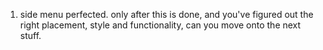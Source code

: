1. side menu perfected. only after this is done, and you've figured out the right placement, style and functionality, can you move onto the next stuff.